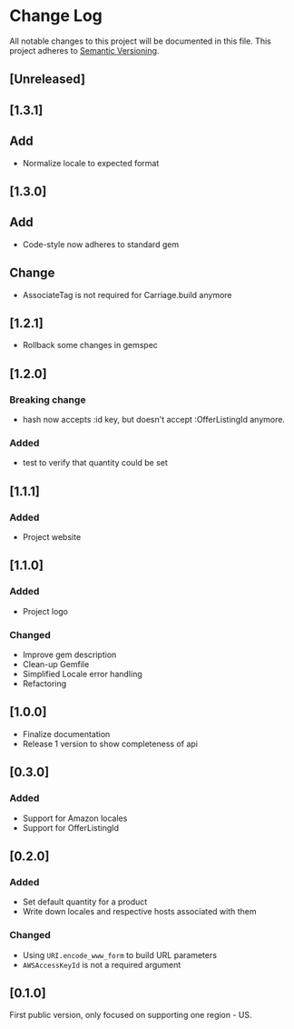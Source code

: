 # Change Log
All notable changes to this project will be documented in this file.
This project adheres to [Semantic Versioning](http://semver.org/).

## [Unreleased]

## [1.3.1]
## Add
- Normalize locale to expected format

## [1.3.0]
## Add
- Code-style now adheres to standard gem 

## Change
- AssociateTag is not required for Carriage.build anymore

## [1.2.1]
- Rollback some changes in gemspec

## [1.2.0]
### Breaking change
- hash now accepts :id key, but doesn't accept :OfferListingId anymore.

### Added
- test to verify that quantity could be set

## [1.1.1]
### Added
- Project website

## [1.1.0]
### Added
- Project logo

### Changed
- Improve gem description
- Clean-up Gemfile
- Simplified Locale error handling
- Refactoring 

## [1.0.0]

- Finalize documentation
- Release 1 version to show completeness of api

## [0.3.0]

### Added
- Support for Amazon locales
- Support for OfferListingId

## [0.2.0]
### Added
- Set default quantity for a product
- Write down locales and respective hosts associated with them

### Changed
- Using `URI.encode_www_form` to build URL parameters
- `AWSAccessKeyId` is not a required argument

## [0.1.0]
First public version, only focused on supporting one region - US.

